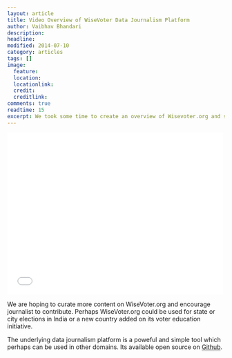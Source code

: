 ```yaml
---
layout: article
title: Video Overview of WiseVoter Data Journalism Platform
author: Vaibhav Bhandari
description: 
headline: 
modified: 2014-07-10
category: articles
tags: []
image: 
  feature: 
  location: 
  locationlink: 
  credit: 
  creditlink: 
comments: true
readtime: 15
excerpt: We took some time to create an overview of Wisevoter.org and showcase its underlying data journalims platform, check it out!---We took some time to create an overview of Wisevoter.org and showcase its underlying data journalims platform, check it out below.
---
```


<iframe src="//player.vimeo.com/video/100476338" width="500" height="375" frameborder="0" webkitallowfullscreen mozallowfullscreen allowfullscreen></iframe>

We are hoping to curate more content on WiseVoter.org and encourage journalist to contribute. Perhaps WiseVoter.org could be used for state or city elections in India or a new country added on its voter education initiative.

The underlying data journalism platform is a poweful and simple tool which perhaps can be used in other domains. Its available open source on [Github](https://github.com/vaibhavb/wisevoter).